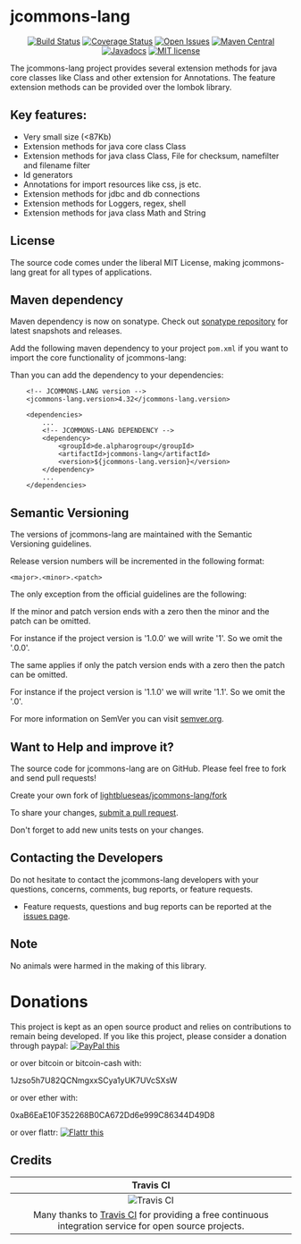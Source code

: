 # jcommons-lang

<div align="center">

[![Build Status](https://travis-ci.org/lightblueseas/jcommons-lang.svg?branch=master)](https://travis-ci.org/lightblueseas/jcommons-lang)
[![Coverage Status](https://coveralls.io/repos/github/lightblueseas/jcommons-lang/badge.svg?branch=develop)](https://coveralls.io/github/lightblueseas/jcommons-lang?branch=develop)
[![Open Issues](https://img.shields.io/github/issues/lightblueseas/jcommons-lang.svg?style=flat)](https://github.com/lightblueseas/jcommons-lang/issues)
[![Maven Central](https://maven-badges.herokuapp.com/maven-central/de.alpharogroup/jcommons-lang/badge.svg)](https://maven-badges.herokuapp.com/maven-central/de.alpharogroup/jcommons-lang)
[![Javadocs](http://www.javadoc.io/badge/de.alpharogroup/jcommons-lang.svg)](http://www.javadoc.io/doc/de.alpharogroup/jcommons-lang)
[![MIT license](http://img.shields.io/badge/license-MIT-brightgreen.svg?style=flat)](http://opensource.org/licenses/MIT)

</div>

The jcommons-lang project provides several extension methods for java core classes like Class and other extension for Annotations. 
The feature extension methods can be provided over the lombok library. 

## Key features:

- Very small size (<87Kb)
- Extension methods for java core class Class
- Extension methods for java class Class, File for checksum, namefilter and filename filter
- Id generators
- Annotations for import resources like css, js etc.
- Extension methods for jdbc and db connections
- Extension methods for Loggers, regex, shell
- Extension methods for java class Math and String

## License

The source code comes under the liberal MIT License, making jcommons-lang great for all types of applications.

## Maven dependency

Maven dependency is now on sonatype.
Check out [sonatype repository](https://oss.sonatype.org/index.html#nexus-search;gav~de.alpharogroup~jcommons-lang~~~) for latest snapshots and releases.

Add the following maven dependency to your project `pom.xml` if you want to import the core functionality of jcommons-lang:

Than you can add the dependency to your dependencies:

		<!-- JCOMMONS-LANG version -->
		<jcommons-lang.version>4.32</jcommons-lang.version>

		<dependencies>
			...
            <!-- JCOMMONS-LANG DEPENDENCY -->
			<dependency>
				<groupId>de.alpharogroup</groupId>
				<artifactId>jcommons-lang</artifactId>
				<version>${jcommons-lang.version}</version>
			</dependency>
			...
		</dependencies>

## Semantic Versioning

The versions of jcommons-lang are maintained with the Semantic Versioning guidelines.

Release version numbers will be incremented in the following format:

`<major>.<minor>.<patch>`

The only exception from the official guidelines are the following:

If the minor and patch version ends with a zero then the minor and the patch can be omitted.
 
For instance if the project version is '1.0.0' we will write '1'. So we omit the '.0.0'.

The same applies if only the patch version ends with a zero then the patch can be omitted.
 
For instance if the project version is '1.1.0' we will write '1.1'. So we omit the '.0'.

For more information on SemVer you can visit [semver.org](http://semver.org/).	

## Want to Help and improve it? ###

The source code for jcommons-lang are on GitHub. Please feel free to fork and send pull requests!

Create your own fork of [lightblueseas/jcommons-lang/fork](https://github.com/lightblueseas/jcommons-lang/fork)

To share your changes, [submit a pull request](https://github.com/lightblueseas/jcommons-lang/pull/new/develop).

Don't forget to add new units tests on your changes.

## Contacting the Developers

Do not hesitate to contact the jcommons-lang developers with your questions, concerns, comments, bug reports, or feature requests.
- Feature requests, questions and bug reports can be reported at the [issues page](https://github.com/lightblueseas/jcommons-lang/issues).

## Note

No animals were harmed in the making of this library.

# Donations

This project is kept as an open source product and relies on contributions to remain being developed. 
If you like this project, please consider a donation through paypal: <a href="https://www.paypal.com/cgi-bin/webscr?cmd=_s-xclick&hosted_button_id=B37J9DZF6G9ZC" target="_blank">
<img src="https://www.paypalobjects.com/en_US/GB/i/btn/btn_donateCC_LG.gif" alt="PayPal this" title="PayPal – The safer, easier way to pay online!" border="0" />
</a>

or over bitcoin or bitcoin-cash with:

1Jzso5h7U82QCNmgxxSCya1yUK7UVcSXsW

or over ether with:

0xaB6EaE10F352268B0CA672Dd6e999C86344D49D8

or over flattr: 
<a href="https://flattr.com/submit/auto?fid=r7vp62&url=https%3A%2F%2Fgithub.com%2Flightblueseas%2Fjcommons-lang" target="_blank">
<img src="http://button.flattr.com/flattr-badge-large.png" alt="Flattr this" title="Flattr this" border="0">
</a>

## Credits

|Travis CI|
|:-:|
|![Travis CI](https://travis-ci.com/images/logos/TravisCI-Full-Color.png)|
|Many thanks to [Travis CI](https://travis-ci.org) for providing a free continuous integration service for open source projects.|

